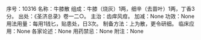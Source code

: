 序号：10316
名称：牛膝散
组成：牛膝（烧灰）1两，细辛（去苗叶）1两，丁香3分。
出处：《圣济总录》卷一二○。
主治：齿痒风疳。
加减：None
功效：None
用法用量：每用1钱匕，贴患处，日3次。
制备方法：上为散，更令研细。
临床应用：None
各家论述：None
用药禁忌：None
附注：None
